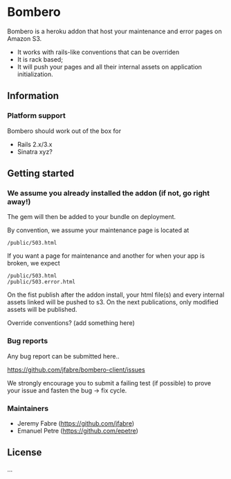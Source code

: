 # Bombero

Bombero is a heroku addon that host your maintenance and error pages on Amazon S3.

* It works with rails-like conventions that can be overriden
* It is rack based;
* It will push your pages and all their internal assets on application initialization. 

## Information

### Platform support

Bombero should work out of the box for

* Rails 2.x/3.x
* Sinatra xyz?

## Getting started

### We assume you already installed the addon (if not, go right away!)
The gem will then be added to your bundle on deployment.

By convention, we assume your maintenance page is located at

```console
/public/503.html
```

If you want a page for maintenance and another for when your app is broken, we expect 

```console
/public/503.html
/public/503.error.html
```

On the fist publish after the addon install, your html file(s) and every internal assets linked will be pushed to s3.
On the next publications, only modified assets will be published.


Override conventions? (add something here)

### Bug reports

Any bug report can be submitted here..

https://github.com/jfabre/bombero-client/issues

We strongly encourage you to submit a failing test (if possible) to prove your issue and fasten the bug -> fix cycle.


### Maintainers

* Jeremy Fabre (https://github.com/jfabre)
* Emanuel Petre (https://github.com/epetre)


## License

  ...
